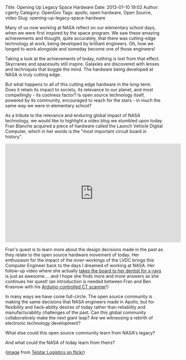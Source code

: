 Title: Opening Up Legacy Space Hardware 
Date: 2013-01-10 19:02
Author: cgerty
Category: OpenGov
Tags: apollo, open hardware, Open Source, video
Slug: opening-up-legacy-space-hardware

Many of us now working at NASA reflect on our elementary school days,
when we were first inspired by the space program. We saw these amazing
achievements and thought, quite accurately, that there was cutting-edge
technology at work, being developed by brilliant engineers. Oh, how we
longed to work alongside and someday become one of those engineers!

Taking a look at the achievements of today, nothing is lost from that
effect. Skycranes and spacesuits still inspire. Galaxies are discovered
with lenses and techniques that boggle the mind. The hardware being
developed at NASA is truly cutting edge.

But what happens to all of this cutting edge hardware in the long-term.
Does it retain its impact to society, its relevance to our planet, and
most compellingly - its coolness factor? Is open source technology
itself, powered by its community, encouraged to reach for the stars - in
much the same way we were in elementary school?

As a tribute to the relevance and enduring global impact of NASA
technology, we would like to highlight a video blog we stumbled upon
today. Fran Blanche acquired a piece of hardware called the Launch
Vehicle Digital Computer, which in her words is the "most important
circuit board in history".  

<iframe width="560" height="315" src="http://www.youtube.com/embed/J0ggqY7vnAw?rel=0" frameborder="0" allowfullscreen></iframe>

Fran's quest is to learn more about the design decisions made in the
past as they relate to the open source hardware movement of today. Her
enthusiasm for the impact of the inner-workings of the LVDC brings this
Computer Engineer back to the days I dreamed of working at NASA. Her
follow-up video where she actually [takes the board to her dentist for
x-rays][] is just as awesome.... and I hope she finds more and more
answers as she continues her quest! (an introduction is needed between
Fran and Ben Krasnow with his [Arduino-controlled CT scanner][]!)

In many ways we have come full-circle. The open source community is
making the same decisions that NASA engineers made in Apollo, but for
flexibility and hack-ability desires of today rather than reliability
and manufacturability challenges of the past. Can this global community
collaboratively make the next giant leap? Are we witnessing a rebirth of
electronic technology development?

What else could this open source community learn from NASA's legacy?

And what could the NASA of today learn from theirs?

([image][] from [Telstar Logistics on flickr][])

  [takes the board to her dentist for x-rays]: http://www.youtube.com/watch?v=zWGpF05zhdU
  [Arduino-controlled CT scanner]: http://www.youtube.com/watch?v=hF3V-GHiJ78
  [image]: http://www.flickr.com/photos/telstar/2936600/
  [Telstar Logistics on flickr]: http://www.flickr.com/photos/telstar/
